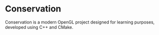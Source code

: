 # Conservation

Conservation is a modern OpenGL project designed for learning purposes, developed using C++ and CMake.
